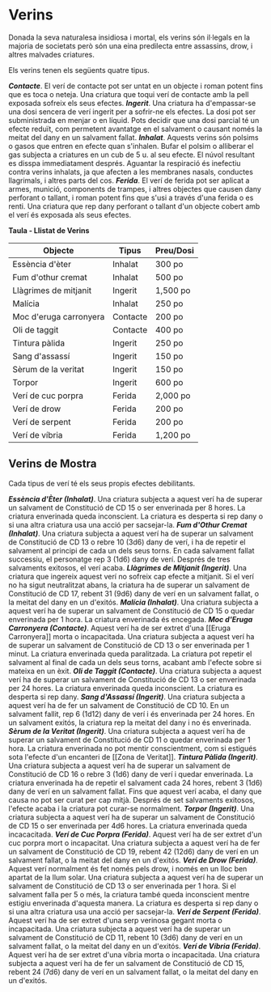 # Verins
Donada la seva naturalesa insidiosa i mortal, els verins són il·legals en la majoria de societats però són una eina predilecta entre assassins, drow, i altres malvades criatures.

Els verins tenen els següents quatre tipus.

***Contacte***. El verí de contacte pot ser untat en un objecte i roman potent fins que es toca o neteja. Una criatura que toqui verí de contacte amb la pell exposada sofreix els seus efectes.
***Ingerit***. Una criatura ha d'empassar-se una dosi sencera de verí ingerit per a sofrir-ne els efectes. La dosi pot ser subministrada en menjar o en líquid. Pots decidir que una dosi parcial té un efecte reduït, com permetent avantatge en el salvament o causant només la meitat del dany en un salvament fallat.
***Inhalat***. Aquests verins són polsims o gasos que entren en efecte quan s'inhalen. Bufar el polsim o alliberar el gas subjecta a criatures en un cub de 5 u. al seu efecte. El núvol resultant es disspa immediatament després. Aguantar la respiració és inefectiu contra verins inhalats, ja que afecten a les membranes nasals, conductes llagrimals, i altres parts del cos.
***Ferida***. El verí de ferida pot ser aplicat a armes, munició, components de trampes, i altres objectes que causen dany perforant o tallant, i roman potent fins que s'usi a través d'una ferida o es renti. Una criatura que rep dany perforant o tallant d'un objecte cobert amb el verí és exposada als seus efectes.

**Taula - Llistat de Verins**

| Objecte               | Tipus     | Preu/Dosi |
|--------------------|----------|------------|
| Essència d'èter   | Inhalat  | 300 po     |
| Fum d'othur cremat  | Inhalat  | 500 po     |
| Llàgrimes de mitjanit     | Ingerit | 1,500 po   |
| Malícia             | Inhalat  | 250 po     |
| Moc d'eruga carronyera      | Contacte  | 200 po     |
| Oli de taggit      | Contacte  | 400 po     |
| Tintura pàlida      | Ingerit | 250 po     |
| Sang d'assassí   | Ingerit | 150 po     |
| Sèrum de la veritat        | Ingerit | 150 po     |
| Torpor             | Ingerit | 600 po     |
| Verí de cuc porpra | Ferida   | 2,000 po   |
| Verí de drow        | Ferida   | 200 po     |
| Verí de serpent      | Ferida   | 200 po     |
| Verí de víbria      | Ferida   | 1,200 po   |

## Verins de Mostra
Cada tipus de verí té els seus propis efectes debilitants.

***Essència d'Èter (Inhalat)***. Una criatura subjecta a aquest verí ha de superar un salvament de Constitució de CD 15 o ser enverinada per 8 hores. La criatura enverinada queda inconscient. La criatura es desperta si rep dany o si una altra criatura usa una acció per sacsejar-la.
***Fum d'Othur Cremat (Inhalat)***. Una criatura subjecta a aquest verí ha de superar un salvament de Constitució de CD 13 o rebre 10 (3d6) dany de verí, i ha de repetir el salvament al principi de cada un dels seus torns. En cada salvament fallat successiu, el personatge rep 3 (1d6) dany de verí. Després de tres salvaments exitosos, el verí acaba.
***Llàgrimes de Mitjanit (Ingerit)***. Una criatura que ingereix aquest verí no sofreix cap efecte a mitjanit. Si el verí no ha sigut neutralitzat abans, la criatura ha de superar un salvament de Constitució de CD 17, rebent 31 (9d6) dany de verí en un salvament fallat, o la meitat del dany en un d'exitós.
***Malícia (Inhalat)***. Una criatura subjecta a aquest verí ha de superar un salvament de Constitució de CD 15 o quedar enverinada per 1 hora. La criatura enverinada és encegada.
***Moc d'Eruga Carronyera (Contacte)***. Aquest verí ha de ser extret d'una [[Eruga Carronyera]] morta o incapacitada. Una criatura subjecta a aquest verí ha de superar un salvament de Constitució de CD 13 o ser enverinada per 1 minut. La criatura enverinada queda paralitzada. La criatura pot repetir el salvament al final de cada un dels seus torns, acabant amb l'efecte sobre si mateixa en un èxit.
***Oli de Taggit (Contacte)***. Una criatura subjecta a aquest verí ha de superar un salvament de Constitució de CD 13 o ser enverinada per 24 hores. La criatura enverinada queda inconscient. La criatura es desperta si rep dany.
***Sang d'Assassí (Ingerit)***. Una criatura subjecta a aquest verí ha de fer un salvament de Constitució de CD 10. En un salvament fallit, rep 6 (1d12) dany de verí i és enverinada per 24 hores. En un salvament exitós, la criatura rep la meitat del dany i no és enverinada.
***Sèrum de la Veritat (Ingerit)***. Una criatura subjecta a aquest verí ha de superar un salvament de Constitució de CD 11 o quedar enverinada per 1 hora. La criatura enverinada no pot mentir conscientment, com si estigués sota l'efecte d'un encanteri de [[Zona de Veritat]].
***Tintura Pàlida (Ingerit)***. Una criatura subjecta a aquest verí ha de superar un salvament de Constitució de CD 16 o rebre 3 (1d6) dany de verí i quedar enverinada. La criatura enverinada ha de repetir el salvament cada 24 hores, rebent 3 (1d6) dany de verí en un salvament fallat. Fins que aquest verí acaba, el dany que causa no pot ser curat per cap mitjà. Després de set salvaments exitosos, l'efecte acaba i la criatura pot curar-se normalment.
***Torpor (Ingerit)***. Una criatura subjecta a aquest verí ha de superar un salvament de Constitució de CD 15 o ser enverinada per 4d6 hores. La criatura enverinada queda incacacitada.
***Verí de Cuc Porpra (Ferida)***. Aquest verí ha de ser extret d'un cuc porpra mort o incapacitat. Una criatura subjecta a aquest verí ha de fer un salvament de Constitució de CD 19, rebent 42 (12d6) dany de verí en un salvament fallat, o la meitat del dany en un d'exitós.
***Verí de Drow (Ferida)***. Aquest verí normalment és fet només pels drow, i només en un lloc ben apartat de la llum solar. Una criatura subjecta a aquest verí ha de superar un salvament de Constitució de CD 13 o ser enverinada per 1 hora. Si el salvament falla per 5 o més, la criatura també queda inconscient mentre estigiu enverinada d'aquesta manera. La criatura es desperta si rep dany o si una altra criatura usa una acció per sacsejar-la.
***Verí de Serpent (Ferida)***. Aquest verí ha de ser extret d'una serp verinosa gegant morta o incapacitada. Una criatura subjecta a aquest verí ha de superar un salvament de Constitució de CD 11, rebent 10 (3d6) dany de verí en un salvament fallat, o la meitat del dany en un d'exitós.
***Verí de Víbria (Ferida)***. Aquest verí ha de ser extret d'una víbria morta o incapacitada. Una criatura subjecta a aquest verí ha de fer un salvament de Constitució de CD 15, rebent 24 (7d6) dany de verí en un salvament fallat, o la meitat del dany en un d'exitós.